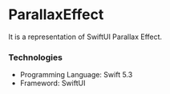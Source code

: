 # ParallaxEffect

It is a representation of SwiftUI Parallax Effect.

### Technologies
- Programming Language: Swift 5.3
- Frameword: SwiftUI
